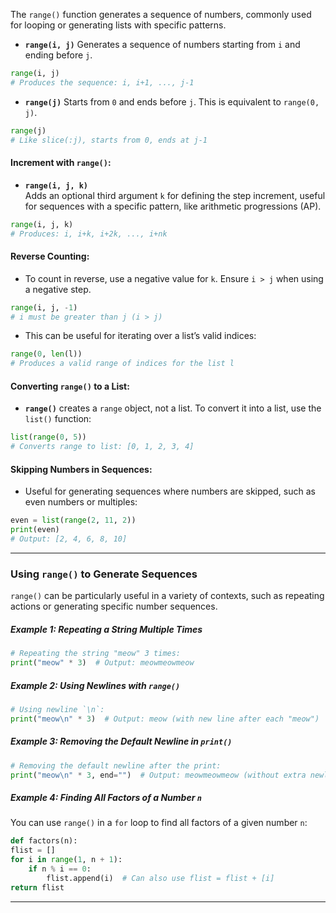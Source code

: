 
The `range()` function generates a sequence of numbers, commonly used for looping or generating lists with specific patterns.

- **`range(i, j)`** Generates a sequence of numbers starting from `i` and ending before `j`.
```python
range(i, j)
# Produces the sequence: i, i+1, ..., j-1
```

- **`range(j)`** Starts from `0` and ends before `j`. This is equivalent to `range(0, j)`.
```python
range(j)
# Like slice(:j), starts from 0, ends at j-1
```

#### Increment with `range()`:

- **`range(i, j, k)`**  
Adds an optional third argument `k` for defining the step increment, useful for sequences with a specific pattern, like arithmetic progressions (AP).
```python
range(i, j, k)
# Produces: i, i+k, i+2k, ..., i+nk
```

#### Reverse Counting:

- To count in reverse, use a negative value for `k`. Ensure `i > j` when using a negative step.
```python
range(i, j, -1)
# i must be greater than j (i > j)
```

- This can be useful for iterating over a list’s valid indices:
```python
range(0, len(l))
# Produces a valid range of indices for the list l
```

#### Converting `range()` to a List:

- **`range()`** creates a `range` object, not a list. To convert it into a list, use the `list()` function:
```python
list(range(0, 5))  
# Converts range to list: [0, 1, 2, 3, 4]
```

#### Skipping Numbers in Sequences:

- Useful for generating sequences where numbers are skipped, such as even numbers or multiples:
```python
even = list(range(2, 11, 2))
print(even)  
# Output: [2, 4, 6, 8, 10]
```

---

### Using `range()` to Generate Sequences

`range()` can be particularly useful in a variety of contexts, such as repeating actions or generating specific number sequences.

##### Example 1: Repeating a String Multiple Times

```python
# Repeating the string "meow" 3 times:
print("meow" * 3)  # Output: meowmeowmeow
```

##### Example 2: Using Newlines with `range()`

```python
# Using newline `\n`:
print("meow\n" * 3)  # Output: meow (with new line after each "meow")
```

##### Example 3: Removing the Default Newline in `print()`

```python
# Removing the default newline after the print:
print("meow\n" * 3, end="")  # Output: meowmeowmeow (without extra newline)
```

##### Example 4: Finding All Factors of a Number `n`

You can use `range()` in a `for` loop to find all factors of a given number `n`:

```python
def factors(n):
flist = []
for i in range(1, n + 1):
	if n % i == 0:
		flist.append(i)  # Can also use flist = flist + [i]
return flist
```

---
